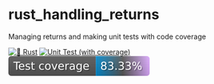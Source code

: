 # rust_handling_returns
Managing returns and making unit tests with code coverage

[![🦀 Rust](https://github.com/rjunior8/rust_handling_returns/actions/workflows/rust.yml/badge.svg)](https://github.com/rjunior8/rust_handling_returns/actions/workflows/rust.yml)
[![Unit Test (with coverage)](https://github.com/rjunior8/rust_handling_returns/actions/workflows/rust_testing_with_code_coverage.yml/badge.svg)](https://github.com/rjunior8/rust_handling_returns/actions/workflows/rust_testing_with_code_coverage.yml)
[![coverage](https://raw.githubusercontent.com/rjunior8/rust_handling_returns/badges/main/test-coverage.svg)](https://raw.githubusercontent.com/rjunior8/rust_handling_returns/badges/main/test-coverage.svg)
